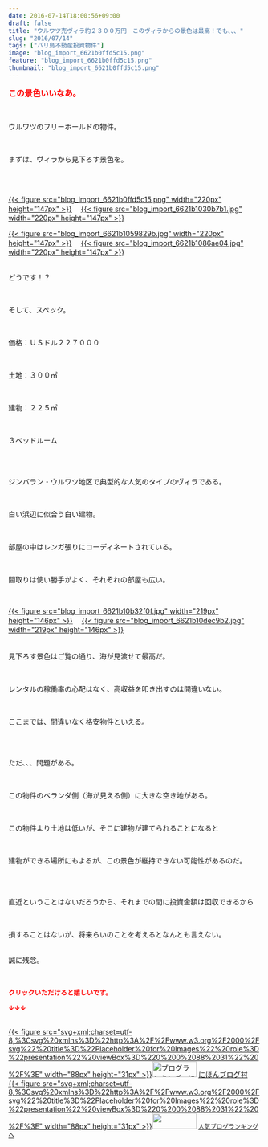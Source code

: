```yaml
---
date: 2016-07-14T18:00:56+09:00
draft: false
title: "ウルワツ売ヴィラ約２３００万円　このヴィラからの景色は最高！でも、、、"
slug: "2016/07/14"
tags: ["バリ島不動産投資物件"]
image: "blog_import_6621b0ffd5c15.png"
feature: "blog_import_6621b0ffd5c15.png"
thumbnail: "blog_import_6621b0ffd5c15.png"
---
```

<p><font color="#ff0000" size="3"><strong>この景色いいなあ。</strong></font></p><br/><p>ウルワツのフリーホールドの物件。</p><br/><p>まずは、ヴィラから見下ろす景色を。</p><br/><p><br/><a href="blog_import_6621b1014fe2a.png">{{< figure src="blog_import_6621b0ffd5c15.png" width="220px" height="147px" >}}</a> 　<a href="blog_import_6621b10441770.jpg">{{< figure src="blog_import_6621b1030b7b1.jpg" width="220px" height="147px" >}}</a> <br/></p><p><a href="blog_import_6621b106da2fb.jpg">{{< figure src="blog_import_6621b1059829b.jpg" width="220px" height="147px" >}}</a> 　<a href="blog_import_6621b109a6643.jpg">{{< figure src="blog_import_6621b1086ae04.jpg" width="220px" height="147px" >}}</a> </p><p><br/>どうです！？<br/></p><br/><p>そして、スペック。</p><br/><p>価格：ＵＳドル２２７０００</p><br/><p>土地：３００㎡</p><br/><p>建物：２２５㎡</p><br/><p>３ベッドルーム</p><br/><p><br/>ジンバラン・ウルワツ地区で典型的な人気のタイプのヴィラである。</p><br/><p>白い浜辺に似合う白い建物。</p><br/><p>部屋の中はレンガ張りにコーディネートされている。</p><br/><p>間取りは使い勝手がよく、それぞれの部屋も広い。</p><br/><p><a href="blog_import_6621b10c85c76.jpg">{{< figure src="blog_import_6621b10b32f0f.jpg" width="219px" height="146px" >}}</a> 　<a href="blog_import_6621b10f6c7d9.jpg">{{< figure src="blog_import_6621b10dec9b2.jpg" width="219px" height="146px" >}}</a> <br/><br/><br/>見下ろす景色はご覧の通り、海が見渡せて最高だ。</p><br/><p>レンタルの稼働率の心配はなく、高収益を叩き出すのは間違いない。</p><br/><p>ここまでは、間違いなく格安物件といえる。</p><br/><p><br/>ただ、、、問題がある。</p><br/><p>この物件のベランダ側（海が見える側）に大きな空き地がある。</p><br/><p>この物件より土地は低いが、そこに建物が建てられることになると</p><br/><p>建物ができる場所にもよるが、この景色が維持できない可能性があるのだ。</p><br/><p><br/>直近ということはないだろうから、それまでの間に投資金額は回収できるから</p><br/><p>損することはないが、将来らいのことを考えるとなんとも言えない。</p><p><br/>誠に残念。<br/></p><br/><p><font color="#ff0000" size="2"><strong>クリックいただけると嬉しいです。<br/></strong></font></p><p><font color="#ff0000" size="2"><strong>↓↓↓</strong></font></p><p><br/><a href="http://www.blogmura.com/ranking.html" target="_blank">{{< figure src="svg+xml;charset=utf-8,%3Csvg%20xmlns%3D%22http%3A%2F%2Fwww.w3.org%2F2000%2Fsvg%22%20title%3D%22Placeholder%20for%20Images%22%20role%3D%22presentation%22%20viewBox%3D%220%200%2088%2031%22%20%2F%3E" width="88px" height="31px" >}}<noscript><img border="0" alt="ブログランキング・にほんブログ村へ" src="https://img-proxy.blog-video.jp/images?url=http%3A%2F%2Fwww.blogmura.com%2Fimg%2Fwww88_31.gif" width="88" height="31"></noscript></a> <a href="http://www.blogmura.com/ranking.html" target="_blank">にほんブログ村</a> <br/><a title="人気ブログランキングへ" href="link.php?1804582">{{< figure src="svg+xml;charset=utf-8,%3Csvg%20xmlns%3D%22http%3A%2F%2Fwww.w3.org%2F2000%2Fsvg%22%20title%3D%22Placeholder%20for%20Images%22%20role%3D%22presentation%22%20viewBox%3D%220%200%2088%2031%22%20%2F%3E" width="88px" height="31px" >}}<noscript><img border="0" src="https://blog.with2.net/img/banner/banner_22.gif" width="88" height="31"></noscript></a> <a style="FONT-SIZE: 12px" href="link.php?1804582">人気ブログランキングへ</a> </p>

